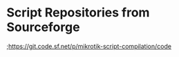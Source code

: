 # Script Repositories from Sourceforge

;https://git.code.sf.net/p/mikrotik-script-compilation/code

